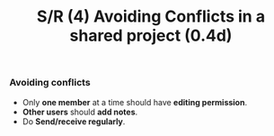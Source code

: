 ﻿---
title:  S/R (4) Avoiding Conflicts  in a shared project (0.4d)
---
### Avoiding conflicts

-  Only **one member** at a time should have **editing permission**.
-  **Other users** should **add notes**.
-  Do **Send/receive regularly**.

